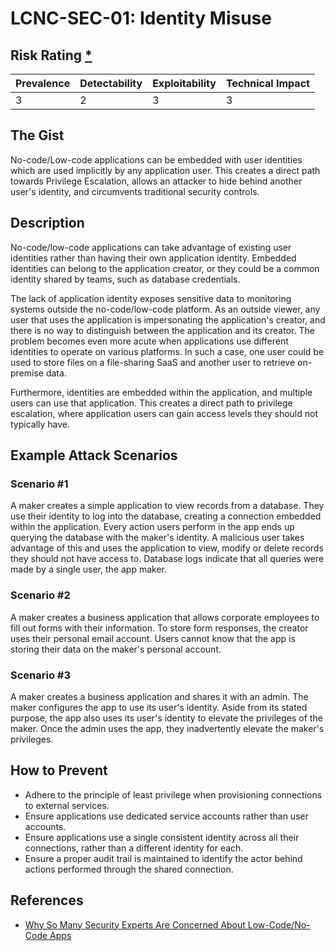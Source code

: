 # LCNC-SEC-01: Identity Misuse

## Risk Rating [*](https://owasp.org/www-project-top-ten/2017/Note_About_Risks)

| Prevalence | Detectability | Exploitability | Technical Impact |
| --- | --- | --- | --- |
| 3 | 2 | 3 | 3 |

## The Gist

No-code/Low-code applications can be embedded with user identities which are used implicitly by any application user. 
This creates a direct path towards Privilege Escalation, allows an attacker to hide behind another user's identity, and circumvents traditional security controls.

## Description

No-code/low-code applications can take advantage of existing user identities rather than having their own application identity.
Embedded identities can belong to the application creator, or they could be a common identity shared by teams, such as database credentials.

The lack of application identity exposes sensitive data to monitoring systems outside the no-code/low-code platform.
As an outside viewer, any user that uses the application is impersonating the application's creator, and there is no way to distinguish between the application and its creator.
The problem becomes even more acute when applications use different identities to operate on various platforms. In such a case, one user could be used to store files on a file-sharing SaaS and another user to retrieve on-premise data.

Furthermore, identities are embedded within the application, and multiple users can use that application. This creates a direct path to privilege escalation, where application users can gain access levels they should not typically have.

## Example Attack Scenarios

### Scenario #1

A maker creates a simple application to view records from a database.
They use their identity to log into the database, creating a connection embedded within the application.
Every action users perform in the app ends up querying the database with the maker's identity.
A malicious user takes advantage of this and uses the application to view, modify or delete records they should not have access to.
Database logs indicate that all queries were made by a single user, the app maker.

### Scenario #2

A maker creates a business application that allows corporate employees to fill out forms with their information.
To store form responses, the creator uses their personal email account.
Users cannot know that the app is storing their data on the maker's personal account.

### Scenario #3

A maker creates a business application and shares it with an admin.
The maker configures the app to use its user's identity.
Aside from its stated purpose, the app also uses its user's identity to elevate the privileges of the maker.
Once the admin uses the app, they inadvertently elevate the maker's privileges. 

## How to Prevent

- Adhere to the principle of least privilege when provisioning connections to external services.
- Ensure applications use dedicated service accounts rather than user accounts.
- Ensure applications use a single consistent identity across all their connections, rather than a different identity for each. 
- Ensure a proper audit trail is maintained to identify the actor behind actions performed through the shared connection.

## References

- [Why So Many Security Experts Are Concerned About Low-Code/No-Code Apps](https://www.darkreading.com/dr-tech/why-so-many-security-experts-are-concerned-about-low-code-no-code-apps)